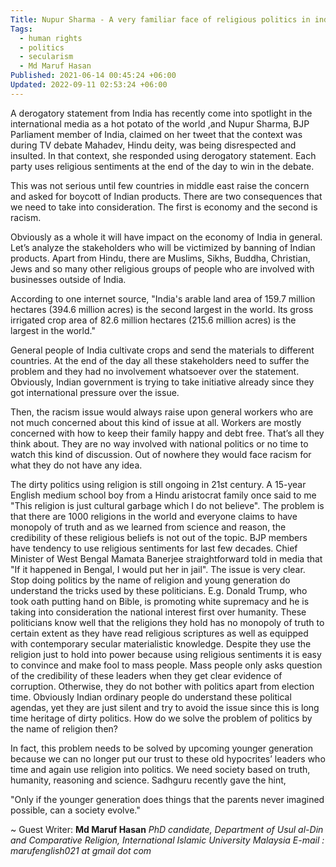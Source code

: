 ```yaml
---
Title: Nupur Sharma - A very familiar face of religious politics in india
Tags:
  - human rights
  - politics
  - secularism
  - Md Maruf Hasan
Published: 2021-06-14 00:45:24 +06:00
Updated: 2022-09-11 02:53:24 +06:00
---
```


A derogatory statement from India has recently come into spotlight in the international media as a hot potato of the world ,and Nupur Sharma, BJP Parliament member of India, claimed on her tweet that the context was during TV debate Mahadev, Hindu deity, was being disrespected and insulted. In that context, she responded using derogatory statement. Each party uses religious sentiments at the end of the day to win in the debate. 

This was not serious until few countries in middle east raise the concern and asked for boycott of Indian products. There are two consequences that we need to take into consideration. The first is economy and the second is racism. 

Obviously as a whole it will have impact on the economy of India in general. Let’s analyze the stakeholders who will be victimized by banning of Indian products. Apart from Hindu, there are Muslims, Sikhs, Buddha, Christian, Jews and so many other religious groups of people who are involved with businesses outside of India. 

According to one internet source, "India's arable land area of 159.7 million hectares (394.6 million acres) is the second largest in the world. Its gross irrigated crop area of 82.6 million hectares (215.6 million acres) is the largest in the world."

 General people of India cultivate crops and send the materials to different countries. At the end of the day all these stakeholders need to suffer the problem and they had no involvement whatsoever over the statement. Obviously, Indian government is trying to take initiative already since they got international pressure over the issue. 

Then, the racism issue would always raise upon general workers who are not much concerned about this kind of issue at all. Workers are mostly concerned with how to keep their family happy and debt free. That’s all they think about. They are no way involved with national politics or no time to watch this kind of discussion. Out of nowhere they would face racism for what they do not have any idea. 

The dirty politics using religion is still ongoing in 21st century. A 15-year English medium school boy from a Hindu aristocrat family once said to me "This religion is just cultural garbage which I do not believe". The problem is that there are 1000 religions in the world and everyone claims to have monopoly of truth and as we learned from science and reason, the credibility of these religious beliefs is not out of the topic. BJP members have tendency to use religious sentiments for last few decades. Chief Minister of West Bengal Mamata Banerjee straightforward told in media that "If it happened in Bengal, I would put her in jail". The issue is very clear. Stop doing politics by the name of religion and young generation do understand the tricks used by these politicians. E.g. Donald Trump, who took oath putting hand on Bible, is promoting white supremacy and he is taking into consideration the national interest first over humanity. These politicians know well that the religions they hold has no monopoly of truth to certain extent as they have read religious scriptures as well as equipped with contemporary secular materialistic knowledge. Despite they use the religion just to hold into power because using religious sentiments it is easy to convince and make fool to mass people. Mass people only asks question of the credibility of these leaders when they get clear evidence of corruption. Otherwise, they do not bother with politics apart from election time. Obviously Indian ordinary people do understand these political agendas, yet they are just silent and try to avoid the issue since this is long time heritage of dirty politics. How do we solve the problem of politics by the name of religion then? 

In fact, this problem needs to be solved by upcoming younger generation because we can no longer put our trust to these old hypocrites’ leaders who time and again use religion into politics. We need society based on truth, humanity, reasoning and science. Sadhguru recently gave the hint,  

"Only if the younger generation does things that the parents never imagined possible, can a society evolve."


~ Guest Writer: **Md Maruf Hasan**
*PhD candidate, Department of Usul al-Din and Comparative Religion, International Islamic University Malaysia 
E-mail : marufenglish021 at gmail dot com*
